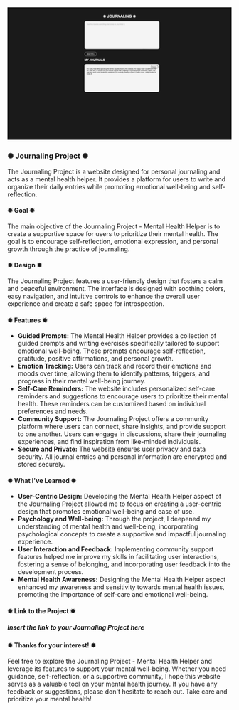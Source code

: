 <div class="image-container">
  <img class="CoverImagee" src="GIT HUB COVER.png" alt="Cover">
</div>

<h3>✺ Journaling Project ✺</h3>

The Journaling Project is a website designed for personal journaling and acts as a mental health helper. It provides a platform for users to write and organize their daily entries while promoting emotional well-being and self-reflection.

<h4>✹ Goal ✹</h4>

The main objective of the Journaling Project - Mental Health Helper is to create a supportive space for users to prioritize their mental health. The goal is to encourage self-reflection, emotional expression, and personal growth through the practice of journaling.

<h4>✹ Design ✹</h4>

The Journaling Project features a user-friendly design that fosters a calm and peaceful environment. The interface is designed with soothing colors, easy navigation, and intuitive controls to enhance the overall user experience and create a safe space for introspection.

<h4>✹ Features ✹</h4>

* <b>Guided Prompts:</b> The Mental Health Helper provides a collection of guided prompts and writing exercises specifically tailored to support emotional well-being. These prompts encourage self-reflection, gratitude, positive affirmations, and personal growth.
* <b>Emotion Tracking:</b> Users can track and record their emotions and moods over time, allowing them to identify patterns, triggers, and progress in their mental well-being journey.
* <b>Self-Care Reminders:</b> The website includes personalized self-care reminders and suggestions to encourage users to prioritize their mental health. These reminders can be customized based on individual preferences and needs.
* <b>Community Support:</b> The Journaling Project offers a community platform where users can connect, share insights, and provide support to one another. Users can engage in discussions, share their journaling experiences, and find inspiration from like-minded individuals.
* <b>Secure and Private:</b> The website ensures user privacy and data security. All journal entries and personal information are encrypted and stored securely.

<h4>✹ What I've Learned ✹</h4>

* <b>User-Centric Design:</b> Developing the Mental Health Helper aspect of the Journaling Project allowed me to focus on creating a user-centric design that promotes emotional well-being and ease of use.
* <b>Psychology and Well-being:</b> Through the project, I deepened my understanding of mental health and well-being, incorporating psychological concepts to create a supportive and impactful journaling experience.
* <b>User Interaction and Feedback:</b> Implementing community support features helped me improve my skills in facilitating user interactions, fostering a sense of belonging, and incorporating user feedback into the development process.
* <b>Mental Health Awareness:</b> Designing the Mental Health Helper aspect enhanced my awareness and sensitivity towards mental health issues, promoting the importance of self-care and emotional well-being.

<h4>✹ Link to the Project ✹</h4>

<h5>Insert the link to your Journaling Project here</h5>

<h4>✹ Thanks for your interest! ✹</h4>

Feel free to explore the Journaling Project - Mental Health Helper and leverage its features to support your mental well-being. Whether you need guidance, self-reflection, or a supportive community, I hope this website serves as a valuable tool on your mental health journey. If you have any feedback or suggestions, please don't hesitate to reach out. Take care and prioritize your mental health!
